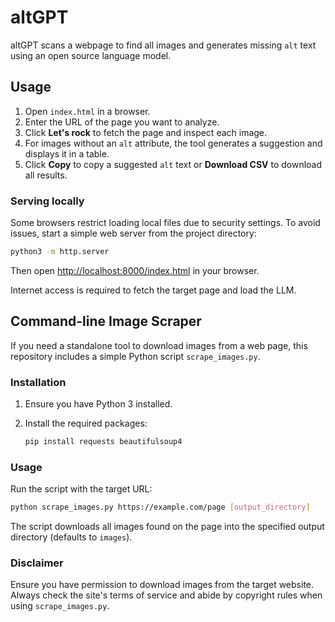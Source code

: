 # altGPT

altGPT scans a webpage to find all images and generates missing `alt` text using an open source language model.

## Usage

1. Open `index.html` in a browser.
2. Enter the URL of the page you want to analyze.
3. Click **Let's rock** to fetch the page and inspect each image.
4. For images without an `alt` attribute, the tool generates a suggestion and displays it in a table.
5. Click **Copy** to copy a suggested `alt` text or **Download CSV** to download all results.

### Serving locally

Some browsers restrict loading local files due to security settings. To avoid issues, start a simple web server from the project directory:

```bash
python3 -m http.server
```

Then open [http://localhost:8000/index.html](http://localhost:8000/index.html) in your browser.

Internet access is required to fetch the target page and load the LLM.

## Command-line Image Scraper

If you need a standalone tool to download images from a web page, this repository includes a simple Python script `scrape_images.py`.

### Installation

1. Ensure you have Python 3 installed.
2. Install the required packages:

   ```bash
   pip install requests beautifulsoup4
   ```

### Usage

Run the script with the target URL:

```bash
python scrape_images.py https://example.com/page [output_directory]
```

The script downloads all images found on the page into the specified output directory (defaults to `images`).

### Disclaimer

Ensure you have permission to download images from the target website. Always
check the site's terms of service and abide by copyright rules when using
`scrape_images.py`.


